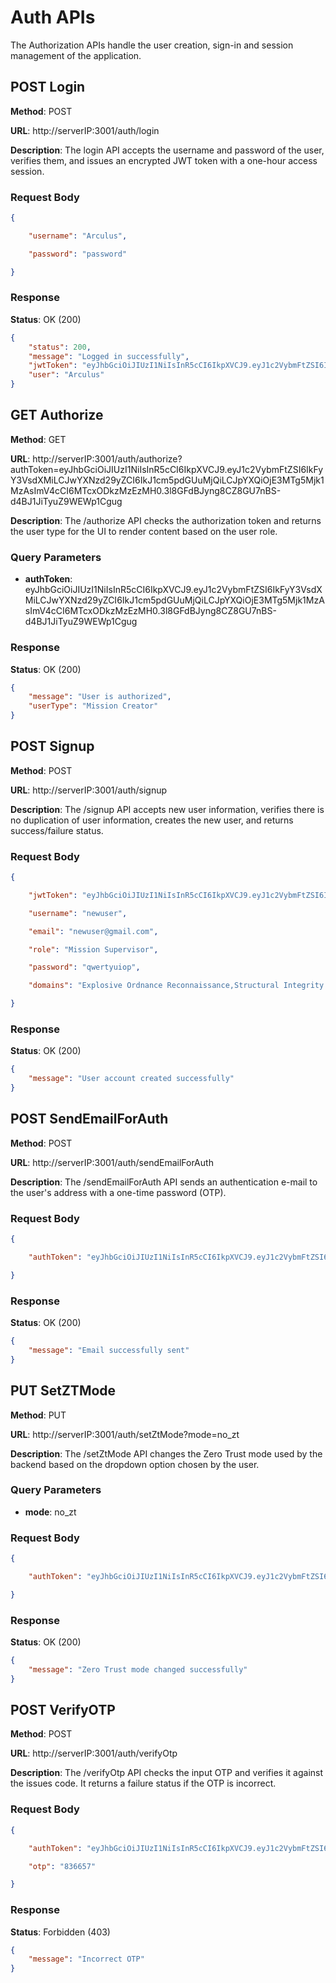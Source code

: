 # Auth APIs

The Authorization APIs handle the user creation, sign-in and session management of the application.

## POST Login

**Method**: POST

**URL**: http://serverIP:3001/auth/login

**Description**: The login API accepts the username and password of the user, verifies them, and issues an encrypted JWT token with a one-hour access session.

### Request Body
```json
{

    "username": "Arculus",

    "password": "password"

}
```

### Response
**Status**: OK (200)

```json
{
    "status": 200,
    "message": "Logged in successfully",
    "jwtToken": "eyJhbGciOiJIUzI1NiIsInR5cCI6IkpXVCJ9.eyJ1c2VybmFtZSI6IkFyY3VsdXMiLCJwYXNzd29yZCI6IkJ1cm5pdGUuMjQiLCJpYXQiOjE3MTg5Mjk3ODEsImV4cCI6MTcxODkzMzM4MX0.Tk3StLwQ4tOfzmmX6PNb_BcAd45kUt-hZZ7Ht0bWye8",
    "user": "Arculus"
}
```

## GET Authorize

**Method**: GET

**URL**: http://serverIP:3001/auth/authorize?authToken=eyJhbGciOiJIUzI1NiIsInR5cCI6IkpXVCJ9.eyJ1c2VybmFtZSI6IkFyY3VsdXMiLCJwYXNzd29yZCI6IkJ1cm5pdGUuMjQiLCJpYXQiOjE3MTg5Mjk1MzAsImV4cCI6MTcxODkzMzEzMH0.3l8GFdBJyng8CZ8GU7nBS-d4BJ1JiTyuZ9WEWp1Cgug

**Description**: The /authorize API checks the authorization token and returns the user type for the UI to render content based on the user role.

### Query Parameters
- **authToken**: eyJhbGciOiJIUzI1NiIsInR5cCI6IkpXVCJ9.eyJ1c2VybmFtZSI6IkFyY3VsdXMiLCJwYXNzd29yZCI6IkJ1cm5pdGUuMjQiLCJpYXQiOjE3MTg5Mjk1MzAsImV4cCI6MTcxODkzMzEzMH0.3l8GFdBJyng8CZ8GU7nBS-d4BJ1JiTyuZ9WEWp1Cgug

### Response
**Status**: OK (200)

```json
{
    "message": "User is authorized",
    "userType": "Mission Creator"
}
```

## POST Signup

**Method**: POST

**URL**: http://serverIP:3001/auth/signup

**Description**: The /signup API accepts new user information, verifies there is no duplication of user information, creates the new user, and returns success/failure status.

### Request Body
```json
{

    "jwtToken": "eyJhbGciOiJIUzI1NiIsInR5cCI6IkpXVCJ9.eyJ1c2VybmFtZSI6IkFyY3VsdXMiLCJwYXNzd29yZCI6IkJ1cm5pdGUuMjQiLCJpYXQiOjE3MTg5Mjk1MzAsImV4cCI6MTcxODkzMzEzMH0.3l8GFdBJyng8CZ8GU7nBS-d4BJ1JiTyuZ9WEWp1Cgug",

    "username": "newuser",

    "email": "newuser@gmail.com",

    "role": "Mission Supervisor",

    "password": "qwertyuiop",

    "domains": "Explosive Ordnance Reconnaissance,Structural Integrity Assessment"

}
```

### Response
**Status**: OK (200)

```json
{
    "message": "User account created successfully"
}
```

## POST SendEmailForAuth

**Method**: POST

**URL**: http://serverIP:3001/auth/sendEmailForAuth

**Description**: The /sendEmailForAuth API sends an authentication e-mail to the user's address with a one-time password (OTP).

### Request Body
```json
{

    "authToken": "eyJhbGciOiJIUzI1NiIsInR5cCI6IkpXVCJ9.eyJ1c2VybmFtZSI6IkFyY3VsdXMiLCJwYXNzd29yZCI6IkJ1cm5pdGUuMjQiLCJpYXQiOjE3MTg5Mjk1MzAsImV4cCI6MTcxODkzMzEzMH0.3l8GFdBJyng8CZ8GU7nBS-d4BJ1JiTyuZ9WEWp1Cgug"

}
```

### Response
**Status**: OK (200)

```json
{
    "message": "Email successfully sent"
}
```

## PUT SetZTMode

**Method**: PUT

**URL**: http://serverIP:3001/auth/setZtMode?mode=no_zt

**Description**: The /setZtMode API changes the Zero Trust mode used by the backend based on the dropdown option chosen by the user.

### Query Parameters
- **mode**: no_zt

### Request Body
```json
{

    "authToken": "eyJhbGciOiJIUzI1NiIsInR5cCI6IkpXVCJ9.eyJ1c2VybmFtZSI6IkFyY3VsdXMiLCJwYXNzd29yZCI6IkJ1cm5pdGUuMjQiLCJpYXQiOjE3MTg5MzMxNzYsImV4cCI6MTcxODkzNjc3Nn0.MMGXVLY9-F7zACJc_70L5IQeAjKzcxb2my2_4X_AxEM"

}
```

### Response
**Status**: OK (200)

```json
{
    "message": "Zero Trust mode changed successfully"
}
```

## POST VerifyOTP

**Method**: POST

**URL**: http://serverIP:3001/auth/verifyOtp

**Description**: The /verifyOtp API checks the input OTP and verifies it against the issues code. It returns a failure status if the OTP is incorrect.

### Request Body
```json
{

    "authToken": "eyJhbGciOiJIUzI1NiIsInR5cCI6IkpXVCJ9.eyJ1c2VybmFtZSI6IkFyY3VsdXMiLCJwYXNzd29yZCI6IkJ1cm5pdGUuMjQiLCJpYXQiOjE3MTg5Mjk1MzAsImV4cCI6MTcxODkzMzEzMH0.3l8GFdBJyng8CZ8GU7nBS-d4BJ1JiTyuZ9WEWp1Cgug",

    "otp": "836657"

}
```

### Response
**Status**: Forbidden (403)

```json
{
    "message": "Incorrect OTP"
}
```


